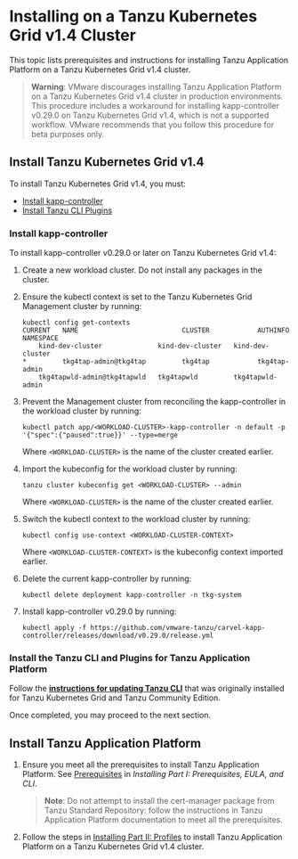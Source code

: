 # Installing on a Tanzu Kubernetes Grid v1.4 Cluster

This topic lists prerequisites and instructions for installing Tanzu Application Platform on a
Tanzu Kubernetes Grid v1.4 cluster.

> **Warning**: VMware discourages installing Tanzu Application Platform on a Tanzu Kubernetes Grid
v1.4 cluster in production environments.
This procedure includes a workaround for installing kapp-controller v0.29.0 on Tanzu Kubernetes Grid
v1.4, which is not a supported workflow. VMware recommends that you follow this procedure for beta
purposes only.
<!-- What is meant by a "supported workflow"? And which isn't the supported workflow,
the workaround or putting kapp-controller v0.29.0 on Tanzu Kubernetes Grid v1.4? -->


## Install Tanzu Kubernetes Grid v1.4

To install Tanzu Kubernetes Grid v1.4, you must:

+ [Install kapp-controller](#kapp-controller)
+ [Install Tanzu CLI Plugins](#tanzucli)


### <a id='kapp-controller'></a> Install kapp-controller

To install kapp-controller v0.29.0 or later on Tanzu Kubernetes Grid v1.4:

1. Create a new workload cluster. Do not install any packages in the cluster.
1. Ensure the kubectl context is set to the Tanzu Kubernetes Grid Management cluster by running:

    ```console
    kubectl config get-contexts
    CURRENT   NAME                          CLUSTER            AUTHINFO           NAMESPACE
        kind-dev-cluster              kind-dev-cluster   kind-dev-cluster
    *         tkg4tap-admin@tkg4tap         tkg4tap            tkg4tap-admin
        tkg4tapwld-admin@tkg4tapwld   tkg4tapwld         tkg4tapwld-admin
    ```

1. Prevent the Management cluster from reconciling the kapp-controller in the workload cluster by running:

    ```console
    kubectl patch app/<WORKLOAD-CLUSTER>-kapp-controller -n default -p '{"spec":{"paused":true}}' --type=merge
    ```
    Where `<WORKLOAD-CLUSTER>` is the name of the cluster created earlier.

1. Import the kubeconfig for the workload cluster by running:

    ```console
    tanzu cluster kubeconfig get <WORKLOAD-CLUSTER> --admin
    ```
    Where `<WORKLOAD-CLUSTER>` is the name of the cluster created earlier.

1.  Switch the kubectl context to the workload cluster by running:

    ```console
    kubectl config use-context <WORKLOAD-CLUSTER-CONTEXT>
    ```
    Where `<WORKLOAD-CLUSTER-CONTEXT>` is the kubeconfig context imported earlier.

1. Delete the current kapp-controller by running:

    ```console
    kubectl delete deployment kapp-controller -n tkg-system
    ```

1. Install kapp-controller v0.29.0 by running:

    ```console
    kubectl apply -f https://github.com/vmware-tanzu/carvel-kapp-controller/releases/download/v0.29.0/release.yml
    ```


### <a id='tanzucli'></a>Install the Tanzu CLI and Plugins for Tanzu Application Platform

Follow the **[instructions for updating Tanzu CLI](install-general.html#udpate-tkg-tce-tanzu-cli)** that was originally installed for Tanzu Kubernetes Grid and Tanzu Community Edition.

Once completed, you may proceed to the next section.

## <a id='install-tap'></a>Install Tanzu Application Platform

1. Ensure you meet all the prerequisites to install Tanzu Application Platform.
See [Prerequisites](install-general.html#prerequisites-0) in _Installing Part I: Prerequisites, EULA, and CLI_.

    > **Note**: Do not attempt to install the cert-manager package from Tanzu Standard Repository:
    follow the instructions in Tanzu Application Platform documentation to meet all the prerequisites.

1. Follow the steps in [Installing Part II: Profiles](install.md) to install
Tanzu Application Platform on a Tanzu Kubernetes Grid v1.4 cluster.
